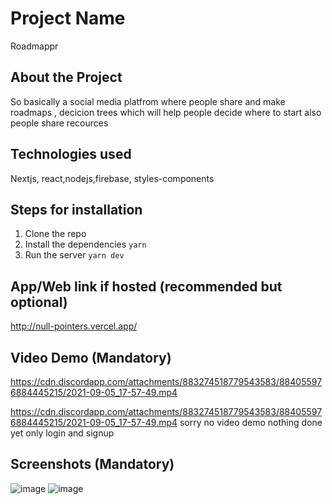 # Project Name

Roadmappr

## About the Project

So basically  a social media platfrom
where people  share and make roadmaps , decicion trees which will help people decide where to start
also people share recources

## Technologies used

Nextjs, react,nodejs,firebase, styles-components

## Steps for installation

1. Clone the repo
2. Install the dependencies `yarn`
3. Run the server `yarn dev`

## App/Web link if hosted (recommended but optional)

<http://null-pointers.vercel.app/>

## Video Demo (Mandatory)


https://cdn.discordapp.com/attachments/883274518779543583/884055976884445215/2021-09-05_17-57-49.mp4

https://cdn.discordapp.com/attachments/883274518779543583/884055976884445215/2021-09-05_17-57-49.mp4
sorry no video demo
nothing done yet
only login and signup

## Screenshots (Mandatory)
![image](https://user-images.githubusercontent.com/64301340/132126563-c12e02b3-8c7e-4a64-8a2f-657f957aeb2d.png)
![image](https://user-images.githubusercontent.com/64301340/132126574-89662c03-9a58-4f36-88a0-a08811ea7b20.png)

